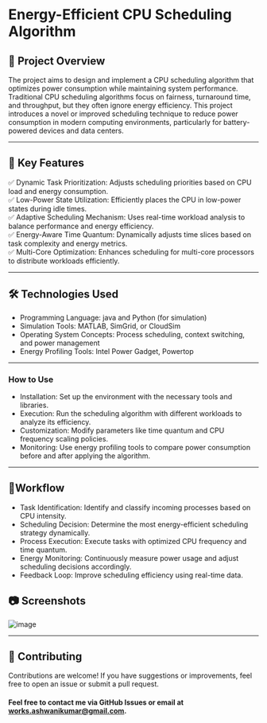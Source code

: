 # Energy-Efficient CPU Scheduling Algorithm

## 📌 Project Overview
The project aims to design and implement a CPU scheduling algorithm that optimizes power consumption while maintaining system performance. Traditional CPU scheduling algorithms focus on fairness, turnaround time, and throughput, but they often ignore energy efficiency. This project introduces a novel or improved scheduling technique to reduce power consumption in modern computing environments, particularly for battery-powered devices and data centers.

---

## 🚀 Key Features
✅ Dynamic Task Prioritization: Adjusts scheduling priorities based on CPU load and energy consumption.    
✅ Low-Power State Utilization: Efficiently places the CPU in low-power states during idle times.   
✅ Adaptive Scheduling Mechanism: Uses real-time workload analysis to balance performance and energy efficiency.    
✅ Energy-Aware Time Quantum: Dynamically adjusts time slices based on task complexity and energy metrics.   
✅ Multi-Core Optimization: Enhances scheduling for multi-core processors to distribute workloads efficiently.   

---

## 🛠️ Technologies Used
- Programming Language: java and Python (for simulation) 
- Simulation Tools: MATLAB, SimGrid, or CloudSim 
- Operating System Concepts: Process scheduling, context switching, and power management
- Energy Profiling Tools: Intel Power Gadget, Powertop
---


### How to Use
- Installation: Set up the environment with the necessary tools and libraries.
- Execution: Run the scheduling algorithm with different workloads to analyze its efficiency.  
- Customization: Modify parameters like time quantum and CPU frequency scaling policies.
- Monitoring: Use energy profiling tools to compare power consumption before and after applying the algorithm.
---

## 🎯Workflow
- Task Identification: Identify and classify incoming processes based on CPU intensity. 
- Scheduling Decision: Determine the most energy-efficient scheduling strategy dynamically. 
- Process Execution: Execute tasks with optimized CPU frequency and time quantum.  
- Energy Monitoring: Continuously measure power usage and adjust scheduling decisions accordingly.
- Feedback Loop: Improve scheduling efficiency using real-time data.


## 📷 Screenshots
![image](https://github.com/user-attachments/assets/dffbbcb5-63ba-4157-a4d6-2c1ae627fe1c)


---

## 🤝 Contributing
Contributions are welcome! If you have suggestions or improvements, feel free to open an issue or submit a pull request.

#### Feel free to contact me via GitHub Issues or email at works.ashwanikumar@gmail.com.
